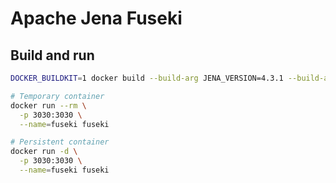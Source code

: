 <!--
SPDX-FileCopyrightText: 2024 Osnabrück University of Applied Sciences
SPDX-FileContributor: Andreas Schliebitz
SPDX-FileContributor: Henri Graf
SPDX-FileContributor: Jonas Tüpker
SPDX-FileContributor: Lukas Hesse
SPDX-FileContributor: Maik Fruhner
SPDX-FileContributor: Prof. Dr.-Ing. Heiko Tapken
SPDX-FileContributor: Tobias Wamhof

SPDX-License-Identifier: MIT
-->

# Apache Jena Fuseki

## Build and run

```bash
DOCKER_BUILDKIT=1 docker build --build-arg JENA_VERSION=4.3.1 --build-arg JVM_ARGS="-Xmx8G" -t fuseki .

# Temporary container
docker run --rm \
  -p 3030:3030 \
  --name=fuseki fuseki

# Persistent container
docker run -d \
  -p 3030:3030 \
  --name=fuseki fuseki
```
